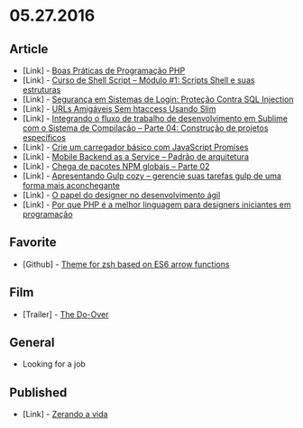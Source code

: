 # 05.27.2016

## Article 

- \[Link\] - [Boas Práticas de Programação PHP](http://rberaldo.com.br/boas-praticas-programacao-php/)
- \[Link\] - [Curso de Shell Script – Módulo #1: Scripts Shell e suas estruturas](http://rberaldo.com.br/curso-de-shell-script-modulo-1-scripts-shell-estruturas/)
- \[Link\] - [Segurança em Sistemas de Login: Proteção Contra SQL Injection](http://rberaldo.com.br/seguranca-em-sistemas-de-login-protecao-contra-sql-injection/)
- \[Link\] - [URLs Amigáveis Sem htaccess Usando Slim](http://rberaldo.com.br/urls-amigaveis-sem-htaccess-usando-slim/)
- \[Link\] - [Integrando o fluxo de trabalho de desenvolvimento em Sublime com o Sistema de Compilação – Parte 04: Construção de projetos específicos](imasters.com.br/desenvolvimento/integrando-o-fluxo-de-trabalho-de-desenvolvimento-em-sublime-com-o-build-systems-parte-04-construcao-de-projetos-especificos/)
- \[Link\] - [Crie um carregador básico com JavaScript Promises](http://imasters.com.br/desenvolvimento/crie-um-carregador-basico-com-javascript-promises/?trace=1519021197&source=main-menu)
- \[Link\] - [Mobile Backend as a Service – Padrão de arquitetura](http://imasters.com.br/mobile/android/mobile-backend-as-a-service-padrao-de-arquitetura/)
- \[Link\] - [Chega de pacotes NPM globais – Parte 02](http://imasters.com.br/desenvolvimento/sem-mais-pacotes-global-npm-parte-02/)
- \[Link\] - [Apresentando Gulp cozy – gerencie suas tarefas gulp de uma forma mais aconchegante](http://imasters.com.br/desenvolvimento/apresentando-gulp-cozy-gerencie-suas-tarefas-gulp-de-uma-forma-mais-aconchegante/)
- \[Link\] - [O papel do designer no desenvolvimento ágil](http://imasters.com.br/design-ux/o-papel-do-designer-no-desenvolvimento-agil/)
- \[Link\] - [Por que PHP é a melhor linguagem para designers iniciantes em programação](http://imasters.com.br/linguagens/php/por-que-php-e-melhor-linguagem-para-designers-iniciantes-em-programacao/)


## Favorite

- \[Github\] - [Theme for zsh based on ES6 arrow functions](https://github.com/suissa/oh-my-zsh-theme-es6)


## Film

- \[Trailer\] - [The Do-Over](https://youtu.be/kjoiwziR22g)


## General 

- Looking for a job


## Published

- \[Link\] - [Zerando a vida](http://imhomovies.com.br/opinions/netflix/the-do-over/)
